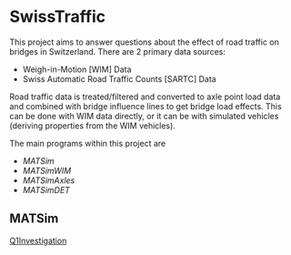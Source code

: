 # SwissTraffic

This project aims to answer questions about the effect of road traffic on bridges in Switzerland. There are 2 primary data sources:
+ Weigh-in-Motion [WIM] Data
+ Swiss Automatic Road Traffic Counts [SARTC] Data

Road traffic data is treated/filtered and converted to axle point load data and combined with bridge influence lines to get bridge load effects.
This can be done with WIM data directly, or it can be with simulated vehicles (deriving properties from the WIM vehicles).

The main programs within this project are
+ *MATSim*
+ *MATSimWIM*
+ *MATSimAxles*
+ *MATSimDET*

## MATSim
[Q1Investigation](https://msjaarda.github.io/SwissTraffic/HTML/Q1Investigation)
